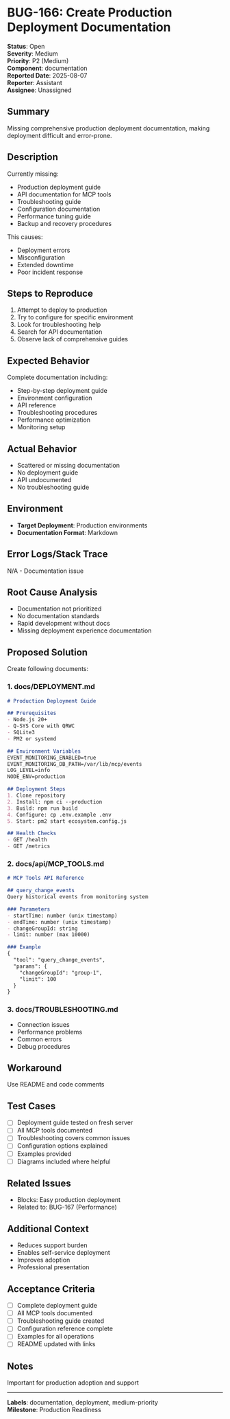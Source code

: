 # BUG-166: Create Production Deployment Documentation

**Status**: Open  
**Severity**: Medium  
**Priority**: P2 (Medium)  
**Component**: documentation  
**Reported Date**: 2025-08-07  
**Reporter**: Assistant  
**Assignee**: Unassigned

## Summary

Missing comprehensive production deployment documentation, making deployment difficult and error-prone.

## Description

Currently missing:
- Production deployment guide
- API documentation for MCP tools
- Troubleshooting guide
- Configuration documentation
- Performance tuning guide
- Backup and recovery procedures

This causes:
- Deployment errors
- Misconfiguration
- Extended downtime
- Poor incident response

## Steps to Reproduce

1. Attempt to deploy to production
2. Try to configure for specific environment
3. Look for troubleshooting help
4. Search for API documentation
5. Observe lack of comprehensive guides

## Expected Behavior

Complete documentation including:
- Step-by-step deployment guide
- Environment configuration
- API reference
- Troubleshooting procedures
- Performance optimization
- Monitoring setup

## Actual Behavior

- Scattered or missing documentation
- No deployment guide
- API undocumented
- No troubleshooting guide

## Environment

- **Target Deployment**: Production environments
- **Documentation Format**: Markdown

## Error Logs/Stack Trace

N/A - Documentation issue

## Root Cause Analysis

- Documentation not prioritized
- No documentation standards
- Rapid development without docs
- Missing deployment experience documentation

## Proposed Solution

Create following documents:

### 1. docs/DEPLOYMENT.md
```markdown
# Production Deployment Guide

## Prerequisites
- Node.js 20+
- Q-SYS Core with QRWC
- SQLite3
- PM2 or systemd

## Environment Variables
EVENT_MONITORING_ENABLED=true
EVENT_MONITORING_DB_PATH=/var/lib/mcp/events
LOG_LEVEL=info
NODE_ENV=production

## Deployment Steps
1. Clone repository
2. Install: npm ci --production
3. Build: npm run build
4. Configure: cp .env.example .env
5. Start: pm2 start ecosystem.config.js

## Health Checks
- GET /health
- GET /metrics
```

### 2. docs/api/MCP_TOOLS.md
```markdown
# MCP Tools API Reference

## query_change_events
Query historical events from monitoring system

### Parameters
- startTime: number (unix timestamp)
- endTime: number (unix timestamp)
- changeGroupId: string
- limit: number (max 10000)

### Example
{
  "tool": "query_change_events",
  "params": {
    "changeGroupId": "group-1",
    "limit": 100
  }
}
```

### 3. docs/TROUBLESHOOTING.md
- Connection issues
- Performance problems
- Common errors
- Debug procedures

## Workaround

Use README and code comments

## Test Cases

- [ ] Deployment guide tested on fresh server
- [ ] All MCP tools documented
- [ ] Troubleshooting covers common issues
- [ ] Configuration options explained
- [ ] Examples provided
- [ ] Diagrams included where helpful

## Related Issues

- Blocks: Easy production deployment
- Related to: BUG-167 (Performance)

## Additional Context

- Reduces support burden
- Enables self-service deployment
- Improves adoption
- Professional presentation

## Acceptance Criteria

- [ ] Complete deployment guide
- [ ] All MCP tools documented
- [ ] Troubleshooting guide created
- [ ] Configuration reference complete
- [ ] Examples for all operations
- [ ] README updated with links

## Notes

Important for production adoption and support

---

**Labels**: documentation, deployment, medium-priority  
**Milestone**: Production Readiness